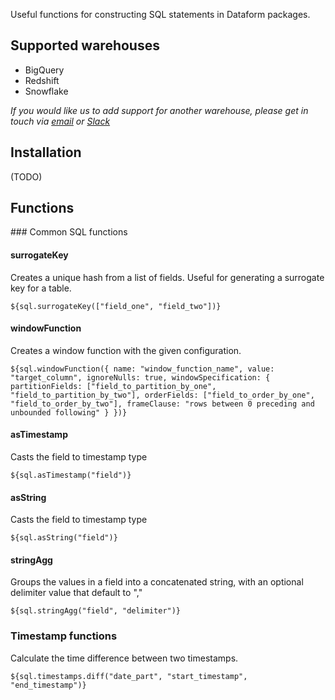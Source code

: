 Useful functions for constructing SQL statements in Dataform packages.

## Supported warehouses

- BigQuery
- Redshift
- Snowflake

*If you would like us to add support for another warehouse, please get in touch via [email](mailto:team@dataform.co) or [Slack](https://dataform.co/slack)*

## Installation

(TODO)

## Functions

### Common SQL functions

#### surrogateKey
Creates a unique hash from a list of fields. Useful for generating a surrogate key for a table.

`${sql.surrogateKey(["field_one", "field_two"])}`

#### windowFunction
Creates a window function with the given configuration.

`${sql.windowFunction({
  name: "window_function_name",
  value: "target_column",
  ignoreNulls: true,
  windowSpecification: {
    partitionFields: ["field_to_partition_by_one", "field_to_partition_by_two"],
    orderFields: ["field_to_order_by_one", "field_to_order_by_two"],
    frameClause: "rows between 0 preceding and unbounded following"
  }
})}`

#### asTimestamp
Casts the field to timestamp type

`${sql.asTimestamp("field")}`

#### asString
Casts the field to timestamp type

`${sql.asString("field")}`

#### stringAgg
Groups the values in a field into a concatenated string, with an optional delimiter value that default to ","

`${sql.stringAgg("field", "delimiter")}`

### Timestamp functions

Calculate the time difference between two timestamps.

`${sql.timestamps.diff("date_part", "start_timestamp", "end_timestamp")}`
